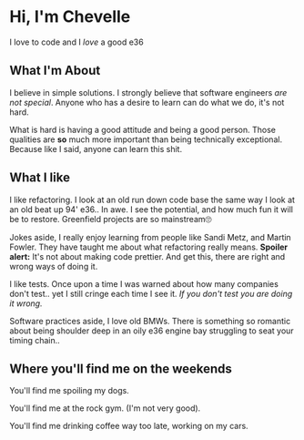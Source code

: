 # Hi, I'm Chevelle

I love to code and I *love* a good e36

## What I'm About

I believe in simple solutions. I strongly believe that software engineers *are not special*. Anyone who has a desire to learn can do what we do, it's not hard. 

What is hard is having a good attitude and being a good person. Those qualities are **so** much more important than being technically exceptional. Because like I said, anyone can learn this shit.


## What I like

I like refactoring. I look at an old run down code base the same way I look at an old beat up 94' e36.. In awe. I see the potential, and how much fun it will be to restore. Greenfield projects are so mainstream🙄   

Jokes aside, I really enjoy learning from people like Sandi Metz, and Martin Fowler. They have taught me about what refactoring really means. **Spoiler alert:** It's not about making code prettier. And get this, there are right and wrong ways of doing it.

I like tests. Once upon a time I was warned about how many companies don't test.. yet I still cringe each time I see it. *If you don't test you are doing it wrong.*  

Software practices aside, I love old BMWs. There is something so romantic about being shoulder deep in an oily e36 engine bay struggling to seat your timing chain..   

## Where you'll find me on the weekends  

You'll find me spoiling my dogs.   

You'll find me at the rock gym. (I'm not very good).  

You'll find me drinking coffee way too late, working on my cars.
